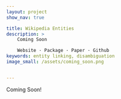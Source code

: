 ```yaml
---
layout: project
show_nav: true

title: Wikipedia Entities
description: >
    Coming Soon  

    Website · Package · Paper · Github
keywords: entity linking, disambiguation
image_small: /assets/coming_soon.png


---
```


Coming Soon!
